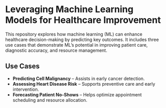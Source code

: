 # Leveraging Machine Learning Models for Healthcare Improvement  

This repository explores how machine learning (ML) can enhance healthcare decision-making by predicting key outcomes. It includes three use cases that demonstrate ML’s potential in improving patient care, diagnostic accuracy, and resource management.  

## Use Cases  
- **Predicting Cell Malignancy** – Assists in early cancer detection.  
- **Assessing Heart Disease Risk** – Supports preventive care and early intervention.  
- **Forecasting Patient No-Shows** – Helps optimize appointment scheduling and resource allocation.  

<!-- ## Repository Structure  
- `data/` – Contains sample datasets used for training and evaluation.  
- `notebooks/` – Jupyter notebooks with model implementations and analysis.  
- `models/` – Saved ML models and relevant scripts.  
- `reports/` – Documentation and findings.  

## Getting Started  
1. Clone the repository:  
   ```bash
   git clone https://github.com/your-username/your-repo-name.git
   cd your-repo-name -->
